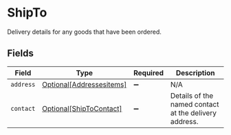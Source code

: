 # ShipTo

Delivery details for any goods that have been ordered.


## Fields

| Field                                                             | Type                                                              | Required                                                          | Description                                                       |
| ----------------------------------------------------------------- | ----------------------------------------------------------------- | ----------------------------------------------------------------- | ----------------------------------------------------------------- |
| `address`                                                         | [Optional[Addressesitems]](../../models/shared/addressesitems.md) | :heavy_minus_sign:                                                | N/A                                                               |
| `contact`                                                         | [Optional[ShipToContact]](../../models/shared/shiptocontact.md)   | :heavy_minus_sign:                                                | Details of the named contact at the delivery address.             |